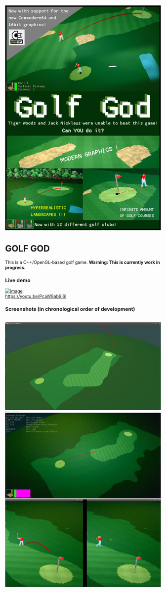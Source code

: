 ![](img/poster/poster.png)

# GOLF GOD

This is a C++/OpenGL-based golf game. **Warning: This is currently work in progress.**

### Live demo
[![image](https://user-images.githubusercontent.com/8807985/119884605-1c0f4e80-bf31-11eb-8763-b22017b78519.png)](https://youtu.be/PcaW8ab9i6I)<br/>
https://youtu.be/PcaW8ab9i6I

### Screenshots (in chronological order of development)

<br/>![](img/screenshot-1.png)
<br/>![](img/screenshot-2.png)<br/>![](img/screenshot-3.png)
<br/>
